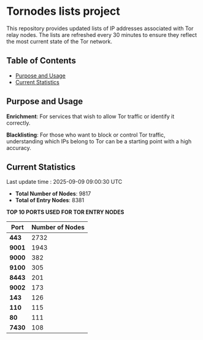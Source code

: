 # Tornodes lists project

This repository provides updated lists of IP addresses associated with Tor relay nodes. The lists are refreshed every 30 minutes to ensure they reflect the most current state of the Tor network.

## Table of Contents

- [Purpose and Usage](#purpose-and-usage)
- [Current Statistics](#current-statistics)


## Purpose and Usage

**Enrichment**: For services that wish to allow Tor traffic or identify it correctly.

**Blacklisting**: For those who want to block or control Tor traffic, understanding which IPs belong to Tor can be a starting point with a high accuracy.

## Current Statistics

Last update time : 2025-09-09 09:00:30 UTC

- **Total Number of Nodes**: 9817
- **Total of Entry Nodes**: 8381

**TOP 10 PORTS USED FOR TOR ENTRY NODES**

| **Port** | **Number of Nodes** |
|------|-----------------|
| **443**   | 2732  |
| **9001**   | 1943  |
| **9000**   | 382  |
| **9100**   | 305  |
| **8443**   | 201  |
| **9002**   | 173  |
| **143**   | 126  |
| **110**   | 115  |
| **80**   | 111  |
| **7430**   | 108  |

